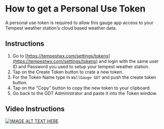 # How to get a Personal Use Token

A personal use token is required to allow this gauge app access to your Tempest weather station's cloud based weather data.

## Instructions

 1. Go to [https://tempestwx.com/settings/tokens](https://tempestwx.com/settings/tokens) and login with the same user ID and Password you used to setup your tempest weather station.
 2. Tap on the Create Token button to crate a new token.
 3. For the Token Name type in `WallGauge GDT` and push the create token button.
 4. Tap on the "Copy" button to copy the new token to your clipboard.
 5. Go back to the GDT Administrator and paste it into the Token window.

## Video Instructions

[![IMAGE ALT TEXT HERE](https://img.youtube.com/vi/xGuKNiLO4ZA/0.jpg)](https://youtu.be/xGuKNiLO4ZA)
